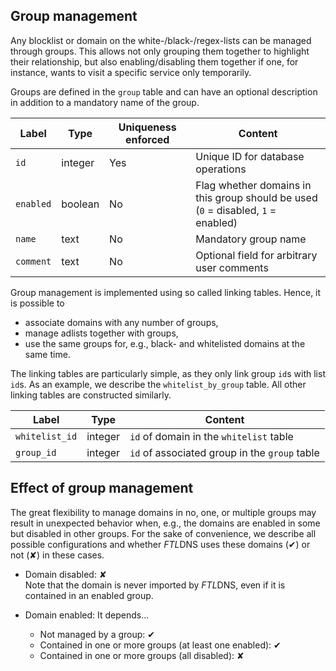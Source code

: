 ## Group management
Any blocklist or domain on the white-/black-/regex-lists can be managed through groups. This allows not only grouping them together to highlight their relationship, but also enabling/disabling them together if one, for instance, wants to visit a specific service only temporarily.

Groups are defined in the `group` table and can have an optional description in addition to a mandatory name of the group.

Label | Type | Uniqueness enforced | Content
----- | ---- | ------------------- | --------
`id` | integer | Yes | Unique ID for database operations
`enabled` | boolean | No | Flag whether domains in this group should be used<br>(`0` = disabled, `1` = enabled)
`name` | text | No | Mandatory group name
`comment` | text | No | Optional field for arbitrary user comments

Group management is implemented using so called linking tables. Hence, it is possible to
- associate domains with any number of groups,
- manage adlists together with groups,
- use the same groups for, e.g., black- and whitelisted domains at the same time.

The linking tables are particularly simple, as they only link group `id`s with list `id`s. As an example, we describe the `whitelist_by_group` table. All other linking tables are constructed similarly.

Label | Type | Content
----- | ---- | -------
`whitelist_id` | integer | `id` of domain in the `whitelist` table
`group_id` | integer | `id` of associated group in the `group` table

## Effect of group management
The great flexibility to manage domains in no, one, or multiple groups may result in unexpected behavior when, e.g., the domains are enabled in some but disabled in other groups. For the sake of convenience, we describe all possible configurations and whether *FTL*DNS uses these domains (&#10004;) or not (&#10008;) in these cases.

- Domain disabled: &#10008;<br>Note that the domain is never imported by *FTL*DNS, even if it is contained in an enabled group.

- Domain enabled: It depends...
    - Not managed by a group: &#10004;
    - Contained in one or more groups (at least one enabled): &#10004;
    - Contained in one or more groups (all disabled): &#10008;
